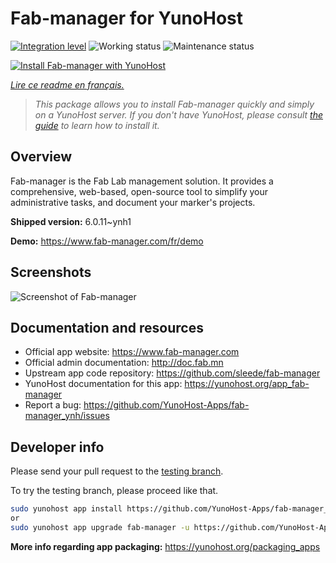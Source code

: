<!--
N.B.: This README was automatically generated by https://github.com/YunoHost/apps/tree/master/tools/README-generator
It shall NOT be edited by hand.
-->

# Fab-manager for YunoHost

[![Integration level](https://dash.yunohost.org/integration/fab-manager.svg)](https://dash.yunohost.org/appci/app/fab-manager) ![Working status](https://ci-apps.yunohost.org/ci/badges/fab-manager.status.svg) ![Maintenance status](https://ci-apps.yunohost.org/ci/badges/fab-manager.maintain.svg)

[![Install Fab-manager with YunoHost](https://install-app.yunohost.org/install-with-yunohost.svg)](https://install-app.yunohost.org/?app=fab-manager)

*[Lire ce readme en français.](./README_fr.md)*

> *This package allows you to install Fab-manager quickly and simply on a YunoHost server.
If you don't have YunoHost, please consult [the guide](https://yunohost.org/#/install) to learn how to install it.*

## Overview

Fab-manager is the Fab Lab management solution. It provides a comprehensive, web-based, open-source tool to simplify your administrative tasks, and document your marker's projects.


**Shipped version:** 6.0.11~ynh1

**Demo:** https://www.fab-manager.com/fr/demo

## Screenshots

![Screenshot of Fab-manager](./doc/screenshots/dashboard-mockup.webp)

## Documentation and resources

* Official app website: <https://www.fab-manager.com>
* Official admin documentation: <http://doc.fab.mn>
* Upstream app code repository: <https://github.com/sleede/fab-manager>
* YunoHost documentation for this app: <https://yunohost.org/app_fab-manager>
* Report a bug: <https://github.com/YunoHost-Apps/fab-manager_ynh/issues>

## Developer info

Please send your pull request to the [testing branch](https://github.com/YunoHost-Apps/fab-manager_ynh/tree/testing).

To try the testing branch, please proceed like that.

``` bash
sudo yunohost app install https://github.com/YunoHost-Apps/fab-manager_ynh/tree/testing --debug
or
sudo yunohost app upgrade fab-manager -u https://github.com/YunoHost-Apps/fab-manager_ynh/tree/testing --debug
```

**More info regarding app packaging:** <https://yunohost.org/packaging_apps>

